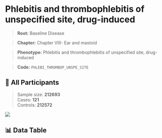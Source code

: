 # Phlebitis and thrombophlebitis of unspecified site, drug-induced

> **Root:** Baseline Disease  

> **Chapter:** Chapter VIII- Ear and mastoid  

> **Phenotype:** Phlebitis and thrombophlebitis of unspecified site, drug-induced  

> **Code:** `PHLEBI_THROMBOP_UNSPE_SITE`

## 🧪 All Participants  
> Sample size: **212693**  
> Cases: **121**  
> Controls: **212572**
<img src="/Sensitive/Figures/ALL/Incidence/PHLEBI_THROMBOP_UNSPE_SITE.png"/>

## 📊 Data Table
<CsvTableMRF src="/Sensitive/Data/ALL/Incidence/COX_PHLEBI_THROMBOP_UNSPE_SITE.csv"/>

